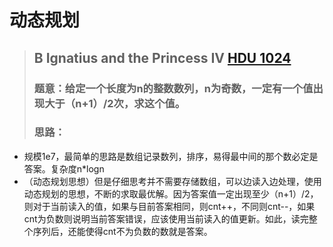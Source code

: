 # 动态规划
>## B 	Ignatius and the Princess IV [HDU 1024](http://acm.hdu.edu.cn/showproblem.php?pid=1029)
>### 题意：给定一个长度为n的整数数列，n为奇数，一定有一个值出现大于（n+1）/2次，求这个值。
>### 思路：
- 规模1e7，最简单的思路是数组记录数列，排序，易得最中间的那个数必定是答案。复杂度n*logn
- （动态规划思想）但是仔细思考并不需要存储数组，可以边读入边处理，使用动态规划的思想，不断的求取最优解。因为答案值一定出现至少（n+1）/2，则对于当前读入的值，如果与目前答案相同，则cnt++，不同则cnt--，如果cnt为负数则说明当前答案错误，应该使用当前读入的值更新。如此，读完整个序列后，还能使得cnt不为负数的数就是答案。

　
